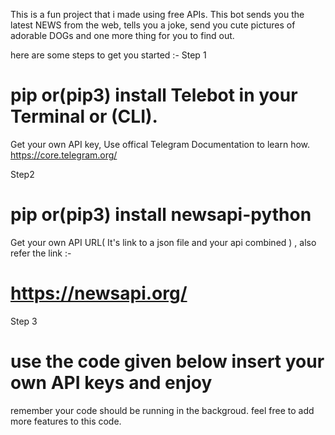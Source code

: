 This is a fun project that i made using free APIs.
This bot sends you the latest NEWS from the web, tells you a joke, send you cute pictures of adorable DOGs and one more thing for you to find out.

here are some steps to get you started :-
Step 1 
# pip or(pip3) install Telebot in your Terminal or (CLI).
Get your own API key, Use offical Telegram Documentation to learn how.  https://core.telegram.org/

Step2
# pip or(pip3) install newsapi-python
Get your own API URL( It's link to a json file and your api combined ) , also refer the link :-
# https://newsapi.org/

Step 3 
# use the code given below insert your own API keys and enjoy 
remember your code should be running in the backgroud.
feel free to add more features to this code.

